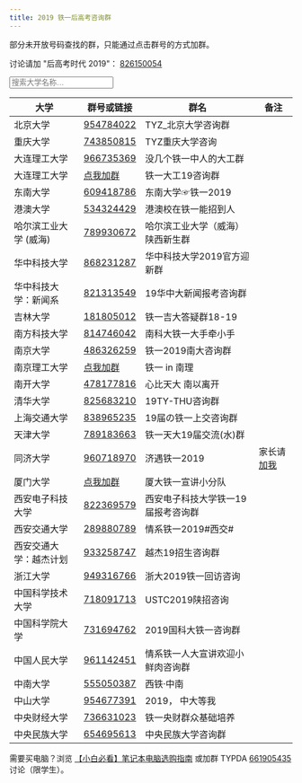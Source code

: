 ```yaml
---
title: 2019 铁一后高考咨询群
---
```


部分未开放号码查找的群，只能通过点击群号的方式加群。

讨论请加 "后高考时代 2019"： [826150054](https://jq.qq.com/?_wv=1027&k=5C6xEi7)

<input type="text" class="filter" id="myInput" onkeyup="filtName()" placeholder="搜索大学名称…">

|大学|群号或链接|群名|备注|
|--------|----------|--------------|----|
|北京大学 | [954784022](https://jq.qq.com/?_wv=1027&k=5ldnUgw)| TYZ_北京大学咨询群 |
|重庆大学 | [743850815](https://jq.qq.com/?_wv=1027&k=5SxCK2V)| TYZ重庆大学咨询 |
|大连理工大学 | [966735369](https://jq.qq.com/?_wv=1027&k=5YbB88b)| 没几个铁一中人的大工群 |
|大连理工大学 | [点我加群](https://jq.qq.com/?_wv=1027&k=57MD9WX)| 铁一大工19咨询群 |
|东南大学|[609418786](https://jq.qq.com/?_wv=1027&k=5TNrklN)|东南大学☞铁一2019|
|港澳大学 | [534324429](https://jq.qq.com/?_wv=1027&k=58thMFr)| 港澳校在铁一能招到人 |
|哈尔滨工业大学 (威海)| [789930672](https://jq.qq.com/?_wv=1027&k=5hhd07G)| 哈尔滨工业大学（威海）陕西新生群 |
|华中科技大学|[868231287](https://jq.qq.com/?_wv=1027&k=5LxW1UX)|华中科技大学2019官方迎新群|
|华中科技大学：新闻系|[821313549](https://jq.qq.com/?_wv=1027&k=5iv6cE5)|19华中大新闻报考咨询群|
|吉林大学|[181805012](https://jq.qq.com/?_wv=1027&k=5HZ9ZEW)|铁一吉大答疑群18-19|
|南方科技大学|[814746042](https://jq.qq.com/?_wv=1027&k=5s8OhXU)|南科大铁一大手牵小手|
|南京大学 | [486326259](https://jq.qq.com/?_wv=1027&k=5hfwMmk)| 铁一2019南大咨询群 |
|南京理工大学|[点我加群](https://jq.qq.com/?_wv=1027&k=5XBhQjg)|铁一 in 南理|
|南开大学|[478177816](https://jq.qq.com/?_wv=1027&k=5qO4p7s)|心比天大 南以离开|
|清华大学 | [825683210](https://jq.qq.com/?_wv=1027&k=5f1dFUk)|19TY-THU咨询群 |
|上海交通大学|[838965235](https://jq.qq.com/?_wv=1027&k=501ZBt2)|19届の铁一上交咨询群|
|天津大学|[789183663](https://jq.qq.com/?_wv=1027&k=5GUdaIM)|铁一天大19届交流(水)群|
|同济大学| [960718970](https://jq.qq.com/?_wv=1027&k=5tUMGbu)| 济遇铁一2019 |家长请 [加我](https://jq.qq.com/?_wv=1027&k=5u15Kh8)|
|厦门大学|[点我加群](https://jq.qq.com/?_wv=1027&k=5U6qgg5)|厦大铁一宣讲小分队|
|西安电子科技大学| [822369579](https://jq.qq.com/?_wv=1027&k=50El0HW)| 西安电子科技大学铁一19届报考咨询群 |
|西安交通大学| [289880789](https://jq.qq.com/?_wv=1027&k=5GBn9fD)| 情系铁一2019#西交# |
|西安交通大学：越杰计划| [933258747](https://jq.qq.com/?_wv=1027&k=58umFkk)| 越杰19招生咨询群 |
|浙江大学 | [949316766](https://jq.qq.com/?_wv=1027&k=52cbkp4)| 浙大2019铁一回访咨询 |
|中国科学技术大学|[718091713](https://jq.qq.com/?_wv=1027&k=5MkQ2E0)|USTC2019陕招咨询|
|中国科学院大学|[731694762](https://jq.qq.com/?_wv=1027&k=5imcUdI)|2019国科大铁一咨询群|
|中国人民大学|[961142451](https://jq.qq.com/?_wv=1027&k=5nFC7C3)|情系铁一人大宣讲欢迎小鲜肉咨询群|
|中南大学|[555050387](https://jq.qq.com/?_wv=1027&k=5Qku0Oc)|西铁·中南|
|中山大学|[954677391](https://jq.qq.com/?_wv=1027&k=5Z2Ckzj)|2019， 中大等我|
|中央财经大学|[736631023](https://jq.qq.com/?_wv=1027&k=5NGeJjf)|铁一央财群众基础培养|
|中央民族大学|[654695613](https://jq.qq.com/?_wv=1027&k=5rJ9eD0)|中央民族大学咨询群|

需要买电脑？浏览 [【小白必看】笔记本电脑选购指南](https://mp.weixin.qq.com/s?src=11&timestamp=1561358495&ver=1687&signature=a0OUx8WP2cY1fRBemAFzqK9VmEvUh8pADoQvQS3r-z0CTaAkEYSB8Z7GzDGC6PdwaWABr5swJpwcM0BQVd-MbWlplH850VefIbwU9UuVhttgePaIeARkrlVgxP4RMKut&new=1) 或加群 TYPDA [661905435](https://jq.qq.com/?_wv=1027&k=5IjlJGT) 讨论（限学生）。

<script src='/js/filt.min.js' async='true'></script>
